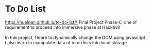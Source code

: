 # To Do List
https://nuelpan.github.io/to-do-list/\
Final Project Phase-0, one of requirement to proceed into immersive phase at Hacktiv8\
\
In this project, I learn to dynamically change the DOM using javascript\
I also learn to manipulate data of to do lists into local storage
